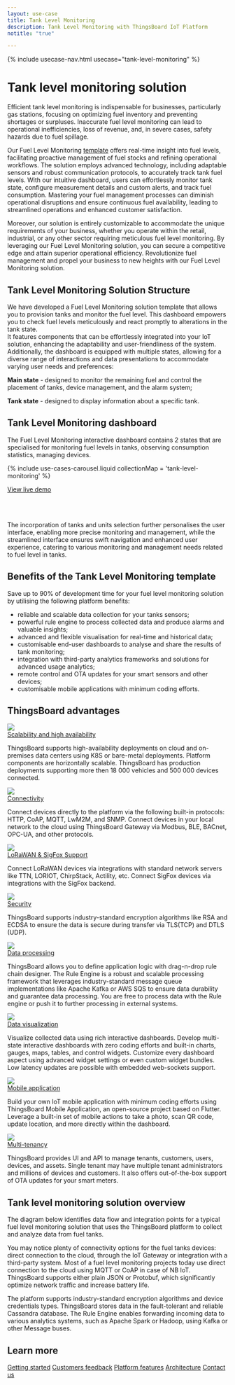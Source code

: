 ```yaml
---
layout: use-case
title: Tank Level Monitoring
description: Tank Level Monitoring with ThingsBoard IoT Platform
notitle: "true"

---
```


{% include usecase-nav.html usecase="tank-level-monitoring" %}

<h1 class="usecase-title">Tank level monitoring solution</h1>

Efficient tank level monitoring is indispensable for businesses, particularly gas stations, focusing on optimizing fuel inventory and preventing shortages or surpluses. Inaccurate fuel level monitoring can lead to operational inefficiencies, loss of revenue, and, in severe cases, safety hazards due to fuel spillage.

Our Fuel Level Monitoring <a href="/docs/paas/solution-templates/fuel-level-monitoring/">template</a> offers real-time insight into fuel levels, facilitating proactive management of fuel stocks and refining operational workflows. The solution employs advanced technology, including adaptable sensors and robust communication protocols, to accurately track tank fuel levels. With our intuitive dashboard, users can effortlessly monitor tank state, configure measurement details and custom alerts, and track fuel consumption. Mastering your fuel management processes can diminish operational disruptions and ensure continuous fuel availability, leading to streamlined operations and enhanced customer satisfaction.

Moreover, our solution is entirely customizable to accommodate the unique requirements of your business, whether you operate within the retail, industrial, or any other sector requiring meticulous fuel level monitoring. By leveraging our Fuel Level Monitoring solution, you can secure a competitive edge and attain superior operational efficiency. Revolutionize fuel management and propel your business to new heights with our Fuel Level Monitoring solution.

## Tank Level Monitoring Solution Structure

We have developed a Fuel Level Monitoring solution template that allows you to provision tanks and monitor the fuel level.
This dashboard empowers you to check fuel levels meticulously and react promptly to alterations in the tank state.  
It features components that can be effortlessly integrated into your IoT solution, enhancing the adaptability and user-friendliness of the system. 
Additionally, the dashboard is equipped with multiple states, allowing for a diverse range of interactions and data presentations to accommodate varying user needs and preferences:

**Main state** - designed to monitor the remaining fuel and control the placement of tanks, device management, and the alarm system;

**Tank state** - designed to display information about a specific tank.

## Tank Level Monitoring dashboard

The Fuel Level Monitoring interactive dashboard contains 2 states that are specialised for monitoring fuel levels in tanks, observing consumption statistics, managing devices.

{% include use-cases-carousel.liquid collectionMap = 'tank-level-monitoring' %}

<div class="center" style="margin-bottom: 64px;">
    <a id="UseCases_FuelLevelMonitoring_ViewLiveDemo" target="_blank" href="https://thingsboard.cloud/dashboard/e1ff5690-5e0c-11ee-aeee-d16039673934?publicId=7aa99e80-8acd-11ef-a59e-a9c993dbec14" class="button gtm_button">View live demo</a>
</div>

The incorporation of tanks and units selection further personalises the user interface, enabling more precise monitoring and management, while the streamlined interface ensures swift navigation and enhanced user experience, catering to various monitoring and management needs related to fuel level in tanks.

## Benefits of the Tank Level Monitoring template

Save up to 90% of development time for your fuel level monitoring solution by utilising the following platform benefits:
 - reliable and scalable data collection for your tanks sensors;
 - powerful rule engine to process collected data and produce alarms and valuable insights;
 - advanced and flexible visualisation for real-time and historical data;
 - customisable end-user dashboards to analyse and share the results of tank monitoring;
 - integration with third-party analytics frameworks and solutions for advanced usage analytics;
 - remote control and OTA updates for your smart sensors and other devices;
 - customisable mobile applications with minimum coding efforts.

## ThingsBoard advantages
<section class="usecase-advantages">
    <div class="usecase-background">
        <div class="bottom-features1"></div><div class="bottom-features2"></div><div class="small11"></div><div class="small12"></div>
    </div>
    <div class="cards row">
        <div class="col-lg-6">
            <div class="block">
                <img src="/images/microservices-icon.svg">
                <div>
                    <a class="title" href="/docs/reference/msa/">Scalability and high availability</a>
                    <p>ThingsBoard supports high-availability deployments on cloud and on-premises data centers using K8S or bare-metal deployments. 
                        Platform components are horizontally scalable. ThingsBoard has production deployments supporting more then 18 000 vehicles and 500 000 devices connected.</p>
                </div>
            </div>
        </div>
        <div class="col-lg-6">
            <div class="block">
                <img src="/images/telemetry-icon.svg">
                <div>
                    <a class="title" href="/docs/getting-started-guides/connectivity/">Connectivity</a>
                    <p>Connect devices directly to the platform via the following built-in protocols: HTTP, CoAP, MQTT, LwM2M, and SNMP. 
                        Connect devices in your local network to the cloud using ThingsBoard Gateway via Modbus, BLE, BACnet, OPC-UA, and other protocols.</p>
                </div>
            </div>
        </div>
        <div class="col-lg-6">
            <div class="block">
                <img src="/images/integration-icon.svg">
                <div>
                    <a class="title" href="/docs/user-guide/integrations">LoRaWAN & SigFox Support</a>
                    <p>Connect LoRaWAN devices via integrations with standard network servers like TTN, LORIOT, ChirpStack, Actility, etc. Connect SigFox devices via integrations with the SigFox backend.</p>
                </div>
            </div>
        </div>
        <div class="col-lg-6">
            <div class="block">
                <img src="/images/security-icon.svg">
                <div>
                    <a class="title" href="/docs/pe/user-guide/ssl/http-over-ssl/">Security</a>
                    <p>ThingsBoard supports industry-standard encryption algorithms like RSA and ECDSA to ensure the data is secure during transfer via TLS(TCP) and DTLS (UDP).</p>
                </div>
            </div>
        </div>
        <div class="col-lg-6">
            <div class="block">
                <img src="/images/engine-icon.svg">
                <div>
                    <a class="title" href="/docs/pe/user-guide/rule-engine-2-0/overview/">Data processing</a>
                    <p>ThingsBoard allows you to define application logic with drag-n-drop rule chain designer. The Rule Engine is a robust and scalable processing framework that leverages industry-standard message queue implementations like Apache Kafka or AWS SQS to ensure data durability and guarantee data processing. You are free to process data with the Rule engine or push it to further processing in external systems.</p>
                </div>
            </div>
        </div>
        <div class="col-lg-6">
            <div class="block">
                <img src="/images/visualization-icon.svg">
                <div>
                    <a class="title" href="/docs/user-guide/dashboards/">Data visualization</a>
                    <p>Visualize collected data using rich interactive dashboards. Develop multi-state interactive dashboards with zero coding efforts and built-in charts, gauges, maps, tables, and control widgets. Customize every dashboard aspect using advanced widget settings or even custom widget bundles. Low latency updates are possible with embedded web-sockets support.</p>
                </div>
            </div>
        </div>
        <div class="col-lg-6">
            <div class="block">
                <img src="/images/device-icon.svg">
                <div>
                    <a class="title" href="/docs/mobile">Mobile application</a>
                    <p>Build your own IoT mobile application with minimum coding efforts using ThingsBoard Mobile Application, an open-source project based on Flutter. Leverage a built-in set of mobile actions to take a photo, scan QR code, update location, and more directly within the dashboard.</p>
                </div>
            </div>
        </div>
        <div class="col-lg-6">
            <div class="block">
                <img src="/images/tenancy-icon.svg">
                <div>
                    <a class="title" href="/docs/user-guide/entities-and-relations/">Multi-tenancy</a>
                    <p>ThingsBoard provides UI and API to manage tenants, customers, users, devices, and assets. Single tenant may have multiple tenant administrators and millions of devices and customers. It also offers out-of-the-box support of OTA updates for your smart meters.</p>
                </div>
            </div>
        </div>
    </div>
</section>

## Tank level monitoring solution overview

The diagram below identifies data flow and integration points for a typical fuel level monitoring solution that uses the ThingsBoard platform to collect and analyze data from fuel tanks.

<object width="100%" style="max-width: max-content; margin: 32px 0" data="/images/iot-use-cases/smart-energy-diagram.svg"></object>

You may notice plenty of connectivity options for the fuel tanks devices: direct connection to the cloud, through the IoT Gateway or integration with a third-party system.
Most of a fuel level monitoring projects today use direct connection to the cloud using MQTT or CoAP in case of NB IoT. 
ThingsBoard supports either plain JSON or Protobuf, which significantly optimize network traffic and increase battery life.

The platform supports industry-standard encryption algorithms and device credentials types. ThingsBoard stores data in the fault-tolerant and reliable Cassandra database.
The Rule Engine enables forwarding incoming data to various analytics systems, such as Apache Spark or Hadoop, using Kafka or other Message buses.


## Learn more
<div class="usecases-bottom-nav">
  <a id="UseCases_TLM_GetStart" href="/docs/getting-started-guides/helloworld/" class="button gtm_button">Getting started</a>
  <a id="UseCases_TLM_CustomersFb" href="/industries/smart-energy/" class="button gtm_button">Customers feedback</a>
  <a id="UseCases_TLM_PlatformFeatures" href="/docs/#platform-features" class="button gtm_button">Platform features</a>
  <a id="UseCases_TLM_Architecture" href="/docs/reference/" class="button gtm_button">Architecture</a>
  <a id="UseCases_TLM_ContactUs" href="/docs/contact-us/" class="button gtm_button">Contact us</a>
</div>